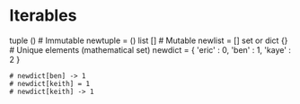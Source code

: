 # Iterables
tuple () # Immutable
    newtuple = ()
list []  # Mutable
    newlist = []
set or dict {} # Unique elements (mathematical set)
     newdict = { 'eric' : 0,
                 'ben'  : 1,
                 'kaye' : 2 }

    # newdict[ben] -> 1
    # newdict[keith] = 1
    # newdict[keith] -> 1
